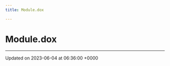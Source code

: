 ```yaml
---
title: Module.dox

---
```


# Module.dox








-------------------------------

Updated on 2023-06-04 at 06:36:00 +0000
